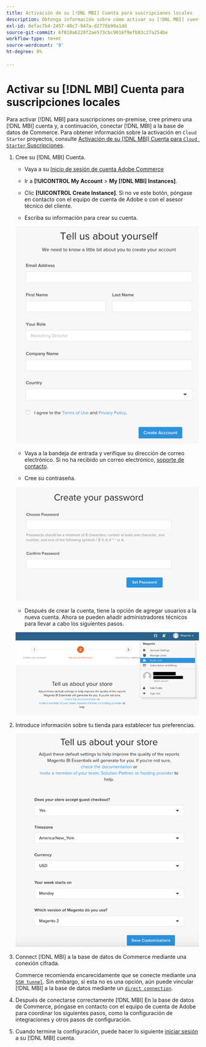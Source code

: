 ```yaml
---
title: Activación de su [!DNL MBI] Cuenta para suscripciones locales
description: Obtenga información sobre cómo activar su [!DNL MBI] cuenta para suscripciones locales.
exl-id: 0efac7b4-2457-48c7-947a-d2776b90a1dd
source-git-commit: 6f018ab220f2ae573cbc9016f9efb83c27a254be
workflow-type: tm+mt
source-wordcount: '0'
ht-degree: 0%

---
```


# Activar su [!DNL MBI] Cuenta para suscripciones locales

Para activar [!DNL MBI] para suscripciones on-premise, cree primero una [!DNL MBI] cuenta y, a continuación, conectar [!DNL MBI] a la base de datos de Commerce. Para obtener información sobre la activación en `Cloud Starter` proyectos, consulte [Activación de su [!DNL MBI] Cuenta para `Cloud Starter` Suscripciones](../getting-started/cloud-activation.md).

1. Cree su [!DNL MBI] Cuenta.

   - Vaya a su [Inicio de sesión de cuenta Adobe Commerce](https://account.magento.com/customer/account/login)

   - Ir a **[!UICONTROL My Account** > **My [!DNL MBI] Instances]**.

   - Clic **[!UICONTROL Create Instance]**. Si no ve este botón, póngase en contacto con el equipo de cuenta de Adobe o con el asesor técnico del cliente.

   - Escriba su información para crear su cuenta.

   ![](../assets/create-account-2.png)

   - Vaya a la bandeja de entrada y verifique su dirección de correo electrónico. Si no ha recibido un correo electrónico, [soporte de contacto](https://experienceleague.adobe.com/docs/commerce-knowledge-base/kb/troubleshooting/miscellaneous/mbi-service-policies.html?lang=en).

   - Cree su contraseña.

   ![](../assets/create-account-4.png)

   - Después de crear la cuenta, tiene la opción de agregar usuarios a la nueva cuenta. Ahora se pueden añadir administradores técnicos para llevar a cabo los siguientes pasos.

   ![](../assets/create-account-5.png)

1. Introduce información sobre tu tienda para establecer tus preferencias.

   ![](../assets/create-account-6.png)

1. Connect [!DNL MBI] a la base de datos de Commerce mediante una conexión cifrada.

   Commerce recomienda encarecidamente que se conecte mediante una [`SSH tunnel`](../data-analyst/importing-data/integrations/mysql-via-ssh-tunnel.md). Sin embargo, si esta no es una opción, aún puede vincular [!DNL MBI] a la base de datos mediante un [`direct connection`](../data-analyst/importing-data/integrations/mysql-via-a-direct-connection.md).

1. Después de conectarse correctamente [!DNL MBI] En la base de datos de Commerce, póngase en contacto con el equipo de cuenta de Adobe para coordinar los siguientes pasos, como la configuración de integraciones y otros pasos de configuración.

1. Cuando termine la configuración, puede hacer lo siguiente [iniciar sesión](../getting-started/sign-in.md) a su [!DNL MBI] cuenta.
